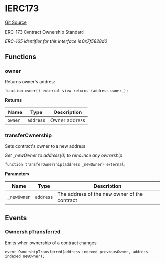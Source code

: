 # IERC173
[Git Source](https://github.com/ubiquity/ubiquity-dollar/blob/ccc689b8b816039996240d21714a491a27963d57/packages/contracts/src/dollar/interfaces/IERC173.sol)

ERC-173 Contract Ownership Standard

*ERC-165 identifier for this interface is 0x7f5828d0*


## Functions
### owner

Returns owner's address


```solidity
function owner() external view returns (address owner_);
```
**Returns**

|Name|Type|Description|
|----|----|-----------|
|`owner_`|`address`|Owner address|


### transferOwnership

Sets contract's owner to a new address

*Set _newOwner to address(0) to renounce any ownership*


```solidity
function transferOwnership(address _newOwner) external;
```
**Parameters**

|Name|Type|Description|
|----|----|-----------|
|`_newOwner`|`address`|The address of the new owner of the contract|


## Events
### OwnershipTransferred
Emits when ownership of a contract changes


```solidity
event OwnershipTransferred(address indexed previousOwner, address indexed newOwner);
```

